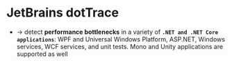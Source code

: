 
# JetBrains dotTrace
* -> detect **performance bottlenecks** in a variety of **`.NET and .NET Core applications`**: WPF and Universal Windows Platform, ASP.NET, Windows services, WCF services, and unit tests. Mono and Unity applications are supported as well
